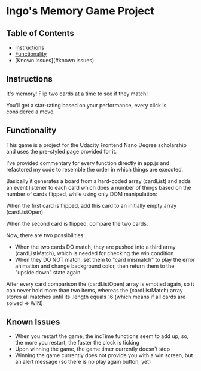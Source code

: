 # Ingo's Memory Game Project

## Table of Contents

* [Instructions](#instructions)
* [Functionality](#functionality)
* [Known Issues](#known issues)

## Instructions

It's memory! Flip two cards at a time to see if they match!

You'll get a star-rating based on your performance, every click is considered a move.

## Functionality

This game is a project for the Udacity Frontend Nano Degree scholarship and uses the pre-styled page provided for it.

I've provided commentary for every function directly in app.js and refactored my code to resemble the order in which things are executed.

Basically it generates a board from a hard-coded array (cardList) and adds an event listener to each card which does a number of things based on the number of cards flipped, while using only DOM manipulation:

When the first card is flipped, add this card to an initially empty array (cardListOpen). 

When the second card is flipped, compare the two cards.

Now, there are two possibilities:

* When the two cards DO match, they are pushed into a third array (cardListMatch), which is needed for checking the win condition
* When they DO NOT match, set them to "card mismatch" to play the error animation and change background color, then return them to the "upside down" state again

After every card comparison the (cardListOpen) array is emptied again, so it can never hold more than two items, whereas the (cardListMatch) array stores all matches until its .length equals 16 (which means if all cards are solved -> WIN)

## Known Issues

* When you restart the game, the incTime functions seem to add up, so, the more you restart, the faster the clock is ticking
* Upon winning the game, the game timer currently doesn't stop
* Winning the game currently does not provide you with a win screen, but an alert message (so there is no play again button, yet)
